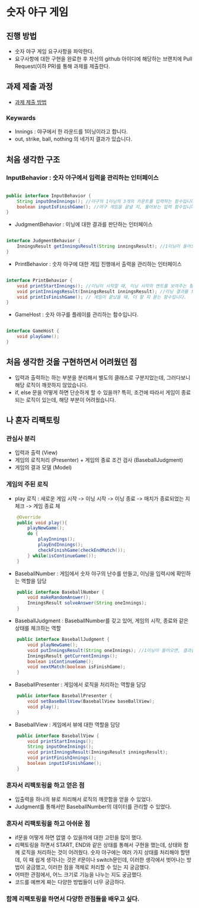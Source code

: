 # 숫자 야구 게임
## 진행 방법
* 숫자 야구 게임 요구사항을 파악한다.
* 요구사항에 대한 구현을 완료한 후 자신의 github 아이디에 해당하는 브랜치에 Pull Request(이하 PR)를 통해 과제를 제출한다.

## 과제 제출 과정
* [과제 제출 방법](https://github.com/next-step/nextstep-docs/tree/master/precourse)

### Keywards
- Innings : 야구에서 한 라운드를 1이닝이라고 합니다.
- out, strike, ball, nothing 의 네가지 결과가 있습니다.

## 처음 생각한 구조

### InputBehavior : 숫자 야구에서 입력을 관리하는 인터페이스

``` java

public interface InputBehavior {
    String inputOneInnings(); //야구의 1이닝의 3개의 카운트를 입력하는 함수입니다.
    boolean inputIsFinishGame(); //야구 게임을 끝낼 지, 물어보는 입력 함수입니다.
}

```

- JudgmentBehavior : 이닝에 대한 결과를 판단하는 인터페이스

``` java

interface JudgmentBehavior {
    InningsResult getInningsResult(String inningsResult); //1이닝이 들어오면, 결과를 돌려주는 함수입니다.
}


``` 

- PrintBehavior : 숫자 야구에 대한 게임 진행애서 출력을 관리하는 인터페이스

``` java

interface PrintBehavior {
    void printStartInnings(); //이닝이 시작할 때, 이닝 시작의 멘트를 보여주는 함수입니다.
    void printInningsResult(InningsResult inningsResult); //이닝 결과를 보여주는 함수입니다.
    void printIsFinishGame(); // 게임이 끝났을 때, 더 할 지 묻는 함수입니다.
}

```

- GameHost : 숫자 야구를 플레이를 관리하는 함수입니다.

``` Java

interface GameHost {
    void playGame();
}

```

## 처음 생각한 것을 구현하면서 어려웠던 점
- 입력과 출력하는 하는 부분을 분리해서 별도의 클래스로 구분지었는데, 그러다보니 해당 로직이 깨끗하지 않았습니다.
- if, else 문을 어떻게 하면 단순하게 할 수 있을까? 특히, 조건에 따라서 게임이 종료되는 로직이 있는데, 해당 부분이 어려웠습니다.

## 나 혼자 리팩토링

### 관심사 분리
- 입력과 출력 (View)
- 게임의 로직처리 (Presenter) + 게임의 종료 조건 검사 (BaseballJudgment)
- 게임의 결과 모델 (Model)

### 게임의 주된 로직

- play 로직 : 새로운 게임 시작 -> 이닝 시작 -> 이닝 종료 -> 매치가 종료되었는 지 체크 -> 게임 종료 체
  
```java
    @Override
    public void play(){
        playNewGame();
        do {
            playInnings();
            playEndInnings();
            checkFinishGame(checkEndMatch());
        } while(isContinueGame());
    }
```

- BaseballNumber : 게임에서 숫자 야구의 난수를 만들고, 이닝을 입력시에 확인하는 역할을 담당
  
```java
    public interface BaseballNumber {
        void makeRandomAnswer();
        InningsResult solveAnswer(String oneInnings);
    }
```

- BaseballJudgment : BaseballNumber를 갖고 있어, 게임의 시작, 종료와 같은 상태를 체크하는 역할

```java
    public interface BaseballJudgment {
        void playNewGame();
        void putInningsResult(String oneInnings); //1이닝이 들어오면, 결과를 돌려주는 함수입니다.
        InningsResult getCurrentInnings();
        boolean isContinueGame();
        void nextMatch(boolean isFinishGame);
    }
```

- BaseballPresenter : 게임에서 로직을 처리하는 역할을 담당

```java
    public interface BaseballPresenter {
        void setBaseBallView(BaseballView baseBallView);
        void play();
    }
```

- BaseballView : 게임에서 뷰에 대한 역할을 담당
```java
    public interface BaseballView {
        void printStartInnings();
        String inputOneInnings();
        void printInningsResult(InningsResult inningsResult);
        void printFinishInnings();
        boolean inputIsFinishGame();
    }
```

### 혼자서 리팩토링을 하고 얻은 점
- 입출력을 하나의 뷰로 처리해서 로직의 깨끗함을 얻을 수 있었다.
- Judgment를 통해서만 BaseballNumber의 데이터를 관리할 수 있었다.

### 혼자서 리팩토링을 하고 아쉬운 점
- if문을 어떻게 하면 없앨 수 있을까에 대한 고민을 많이 했다.
- 리팩토링을 하면서 START, END와 같은 상태를 통해서 구현을 했는데, 상태와 함께 로직을 처리하는 것이 어려웠다. 숫자 야구에는 여러 가지 상태를 처리해야 할텐데, 이 때 쉽게 생각나는 것은 if문이나 switch문인데, 이러한 생각에서 벗어나는 방법이 궁금했고, 이러한 점을 객체로 처리할 수 있는 지 궁금했다.
- 어떠한 관점에서, 어느 크기로 기능을 나누는 지도 궁금했다.
- 코드를 예쁘게 짜는 다양한 방법들이 너무 궁금하다.

### 함께 리팩토링을 하면서 다양한 관점들을 배우고 싶다.